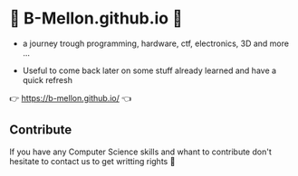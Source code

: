 # 🚀 B-Mellon.github.io 🐼

- a journey trough programming, hardware, ctf, electronics, 3D and more ...

- Useful to come back later on some stuff already learned and have a quick refresh

👉 https://b-mellon.github.io/ 👈

## Contribute 

If you have any Computer Science skills and whant to contribute don't hesitate to contact us to get writting rights 👀
